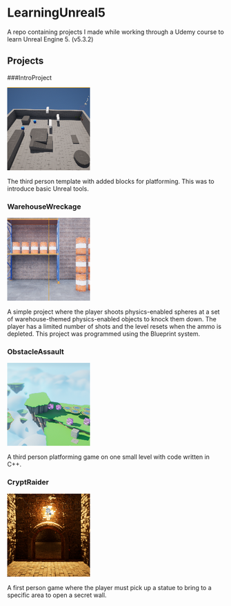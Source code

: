 # LearningUnreal5
 A repo containing projects I made while working through a Udemy course to learn Unreal Engine 5. (v5.3.2)
 
## Projects

###IntroProject

![](IntroProject/Saved/AutoScreenshot.png)

The third person template with added blocks for platforming. This was to introduce basic Unreal tools.

### WarehouseWreckage

![](WarehouseWreckage/Saved/AutoScreenshot.png)

A simple project where the player shoots physics-enabled spheres at a set of warehouse-themed physics-enabled objects to knock them down. The player has a limited number of shots and the level resets when the ammo is depleted. This project was programmed using the Blueprint system.

### ObstacleAssault

![](ObstacleAssault/Saved/AutoScreenshot.png)

A third person platforming game on one small level with code written in C++.

### CryptRaider

![](CryptRaider/Saved/AutoScreenshot.png)

A first person game where the player must pick up a statue to bring to a specific area to open a secret wall.